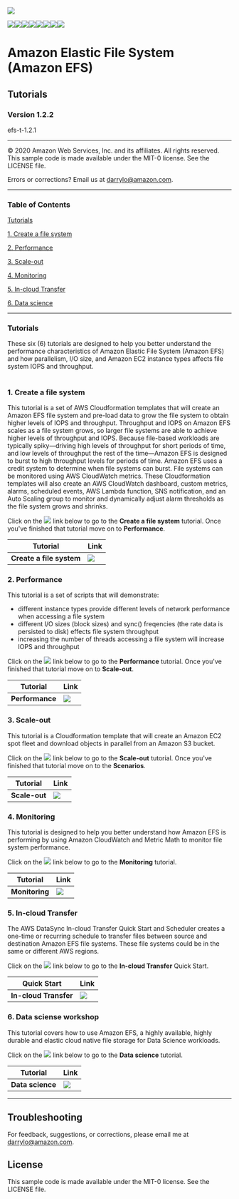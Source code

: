 ![](https://s3.amazonaws.com/efs-us-east-1/tutorial/AWS_logo_PMS_300x180.png)

![](https://s3.amazonaws.com/efs-us-east-1/tutorial/100x100_benefit_available.png)![](https://s3.amazonaws.com/efs-us-east-1/tutorial/100x100_benefit_ingergration.png)![](https://s3.amazonaws.com/efs-us-east-1/tutorial/100x100_benefit_ecryption-lock.png)![](https://s3.amazonaws.com/efs-us-east-1/tutorial/100x100_benefit_fully-managed.png)![](https://s3.amazonaws.com/efs-us-east-1/tutorial/100x100_benefit_lowcost-affordable.png)![](https://s3.amazonaws.com/efs-us-east-1/tutorial/100x100_benefit_performance.png)![](https://s3.amazonaws.com/efs-us-east-1/tutorial/100x100_benefit_scalable.png)![](https://s3.amazonaws.com/efs-us-east-1/tutorial/100x100_benefit_storage.png)

# **Amazon Elastic File System (Amazon EFS)**

## Tutorials

### Version 1.2.2

efs-t-1.2.1

---

© 2020 Amazon Web Services, Inc. and its affiliates. All rights reserved.
This sample code is made available under the MIT-0 license. See the LICENSE file.

Errors or corrections? Email us at [darrylo@amazon.com](mailto:darrylo@amazon.com).

---

### Table of Contents  
[Tutorials](#tutorials) 

[1. Create a file system](#1-create-a-file-system) 

[2. Performance](#2-performance) 

[3. Scale-out](#3-scale-out)

[4. Monitoring](#4-monitoring)

[5. In-cloud Transfer](#5-in-cloud-transfer)

[6. Data science](#6-data-science)


---

### Tutorials

These six (6) tutorials are designed to help you better understand the performance characteristics of Amazon Elastic File System (Amazon EFS) and how parallelism, I/O size, and Amazon EC2 instance types affects file system IOPS and throughput.
#
### 1. Create a file system
This tutorial is a set of AWS Cloudformation templates that will create an Amazon EFS file system and pre-load data to grow the file system to obtain higher levels of IOPS and throughput. Throughput and IOPS on Amazon EFS scales as a file system grows, so larger file systems are able to achieve higher levels of throughput and IOPS. Because file-based workloads are typically spiky—driving high levels of throughput for short periods of time, and low levels of throughput the rest of the time—Amazon EFS is designed to burst to high throughput levels for periods of time. Amazon EFS uses a credit system to determine when file systems can burst. File systems can be monitored using AWS CloudWatch metrics. These Cloudformation templates will also create an AWS CloudWatch dashboard, custom metrics, alarms, scheduled events, AWS Lambda function, SNS notification, and an Auto Scaling group to monitor and dynamically adjust alarm thresholds as the file system grows and shrinks.

Click on the ![](/images/efs_tutorial.png) link below to go to the **Create a file system** tutorial. Once you've finished that tutorial move on to **Performance**.

| Tutorial | Link
| --- | ---
| **Create a file system** | [![](/images/efs_tutorial.png)](/create-file-system) |

### 2. Performance
This tutorial is a set of scripts that will demonstrate:
- different instance types provide different levels of network performance when accessing a file system
- different I/O sizes (block sizes) and sync() freqencies (the rate data is persisted to disk) effects file system throughput
- increasing the number of threads accessing a file system will increase IOPS and throughput

Click on the ![](/images/efs_tutorial.png) link below to go to the **Performance** tutorial. Once you've finished that tutorial move on to **Scale-out**.

| Tutorial | Link
| --- | ---
| **Performance** | [![](/images/efs_tutorial.png)](/performance) |


### 3. Scale-out
This tutorial is a Cloudformation template that will create an Amazon EC2 spot fleet and download objects in parallel from an Amazon S3 bucket.

Click on the ![](/images/efs_tutorial.png) link below to go to the **Scale-out** tutorial. Once you've finished that tutorial move on to the **Scenarios**.

| Tutorial | Link
| --- | ---
| **Scale-out** | [![](/images/efs_tutorial.png)](/scale-out) |

### 4. Monitoring
This tutorial is designed to help you better understand how Amazon EFS is performing by using Amazon CloudWatch and Metric Math to monitor file system performance.

Click on the ![](/images/efs_tutorial.png) link below to go to the **Monitoring** tutorial.

| Tutorial | Link
| --- | ---
| **Monitoring** | [![](/images/efs_tutorial.png)](/monitoring) |

### 5. In-cloud Transfer
The AWS DataSync In-cloud Transfer Quick Start and Scheduler creates a one-time or recurring schedule to transfer files between source and destination Amazon EFS file systems. These file systems could be in the same or different AWS regions.

Click on the ![](/images/efs_tutorial.png) link below to go to the **In-cloud Transfer** Quick Start.

| Quick Start | Link
| --- | ---
| **In-cloud Transfer** | [![](/images/efs_tutorial.png)](/in-cloud-transfer) |

### 6. Data sciense workshop
This tutorial covers how to use Amazon EFS, a highly available, highly durable and elastic cloud native file storage for Data Science workloads.

Click on the ![](/images/efs_tutorial.png) link below to go to the **Data science** tutorial.

| Tutorial | Link
| --- | ---
| **Data science** | [![](/images/efs_tutorial.png)](/data-science) |


---

## Troubleshooting


For feedback, suggestions, or corrections, please email me at [darrylo@amazon.com](mailto:darrylo@amazon.com).


## License

This sample code is made available under the MIT-0 license. See the LICENSE file.
